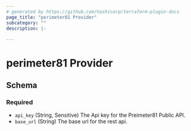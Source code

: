 ```yaml
---
# generated by https://github.com/hashicorp/terraform-plugin-docs
page_title: "perimeter81 Provider"
subcategory: ""
description: |-
  
---
```


# perimeter81 Provider





<!-- schema generated by tfplugindocs -->
## Schema

### Required

- `api_key` (String, Sensitive) The Api key for the Preimeter81 Public API.
- `base_url` (String) The base url for the rest api.
